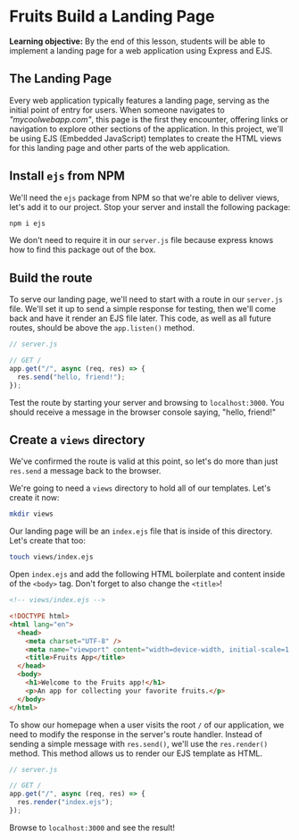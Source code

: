 <h1>
  <span class="headline">Fruits</span>
  <span class="subhead">Build a Landing Page</span>
</h1>

**Learning objective:** By the end of this lesson, students will be able to implement a landing page for a web application using Express and EJS.

## The Landing Page

Every web application typically features a landing page, serving as the initial point of entry for users. When someone navigates to *"mycoolwebapp.com"*, this page is the first they encounter, offering links or navigation to explore other sections of the application. In this project, we'll be using EJS (Embedded JavaScript) templates to create the HTML views for this landing page and other parts of the web application.

## Install `ejs` from NPM

We'll need the `ejs` package from NPM so that we're able to deliver views, let's add it to our project. Stop your server and install the following package:

```bash
npm i ejs
```

We don't need to require it in our `server.js` file because express knows how to find this package out of the box.

## Build the route

To serve our landing page, we'll need to start with a route in our `server.js` file. We'll set it up to send a simple response for testing, then we'll come back and have it render an EJS file later. This code, as well as all future routes, should be above the `app.listen()` method.

```javascript
// server.js

// GET /
app.get("/", async (req, res) => {
  res.send("hello, friend!");
});
```

Test the route by starting your server and browsing to `localhost:3000`. You should receive a message in the browser console saying, "hello, friend!"

## Create a `views` directory

We've confirmed the route is valid at this point, so let's do more than just `res.send` a message back to the browser.

We're going to need a `views` directory to hold all of our templates. Let's create it now:

```bash
mkdir views
```

Our landing page will be an `index.ejs` file that is inside of this directory. Let's create that too:

```bash
touch views/index.ejs
```

Open `index.ejs` and add the following HTML boilerplate and content inside of the `<body>` tag. Don't forget to also change the `<title>`!

```html
<!-- views/index.ejs -->

<!DOCTYPE html>
<html lang="en">
  <head>
    <meta charset="UTF-8" />
    <meta name="viewport" content="width=device-width, initial-scale=1.0" />
    <title>Fruits App</title>
  </head>
  <body>
    <h1>Welcome to the Fruits app!</h1>
    <p>An app for collecting your favorite fruits.</p>
  </body>
</html>
```

To show our homepage when a user visits the root `/` of our application, we need to modify the response in the server's route handler. Instead of sending a simple message with `res.send()`, we'll use the `res.render()` method. This method allows us to render our EJS template as HTML.

```javascript
// server.js

// GET /
app.get("/", async (req, res) => {
  res.render("index.ejs");
});
```

Browse to `localhost:3000` and see the result!